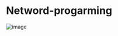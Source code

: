 # Netword-progarming
![image](https://user-images.githubusercontent.com/93989574/230290079-46dab034-b62e-47e4-9086-49cb2aa5a852.png)
